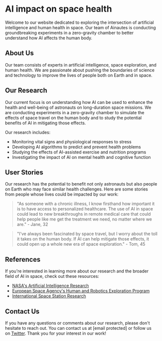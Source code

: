 <!--
Write me content for website with wallpaper which alt text is:

"A team of Ainautes in a zero-gravity chamber conducting experiments on the effects of AI on the human body."

The name/title of the page should not be 1:1 copy of the alt text but rather a real content of the website which is using this wallpaper.

- Use markdown format
- Start with the heading
- The content should look like a real website
- Include real sections like references, contact, user stories, etc. use things relevant to the page purpose.
- Feel free to use structure like headings, bullets, numbering, blockquotes, paragraphs, horizontal lines, etc.
- You can use formatting like bold or _italic_
- You can include UTF-8 emojis
- Links should be only #hash anchors (and you can refer to the document itself)
- Do not include images
-->

<!--font:Poppins-->

# AI impact on space health

Welcome to our website dedicated to exploring the intersection of artificial intelligence and human health in space. Our team of Ainautes is conducting groundbreaking experiments in a zero-gravity chamber to better understand how AI affects the human body.

## About Us

Our team consists of experts in artificial intelligence, space exploration, and human health. We are passionate about pushing the boundaries of science and technology to improve the lives of people both on Earth and in space.

## Our Research

Our current focus is on understanding how AI can be used to enhance the health and well-being of astronauts on long-duration space missions. We are conducting experiments in a zero-gravity chamber to simulate the effects of space travel on the human body and to study the potential benefits of AI in mitigating those effects.

Our research includes:

-   Monitoring vital signs and physiological responses to stress
-   Developing AI algorithms to predict and prevent health problems
-   Studying the effects of AI-assisted exercise and nutrition programs
-   Investigating the impact of AI on mental health and cognitive function

## User Stories

Our research has the potential to benefit not only astronauts but also people on Earth who may face similar health challenges. Here are some stories from people whose lives could be impacted by our work:

> "As someone with a chronic illness, I know firsthand how important it is to have access to personalized healthcare. The use of AI in space could lead to new breakthroughs in remote medical care that could help people like me get the treatment we need, no matter where we are." - Jane, 32

> "I've always been fascinated by space travel, but I worry about the toll it takes on the human body. If AI can help mitigate those effects, it could open up a whole new era of space exploration." - Tom, 45

## References

If you're interested in learning more about our research and the broader field of AI in space, check out these resources:

-   [NASA's Artificial Intelligence Research](#)
-   [European Space Agency's Human and Robotics Exploration Program](#)
-   [International Space Station Research](#)

## Contact Us

If you have any questions or comments about our research, please don't hesitate to reach out. You can contact us at [email protected] or follow us on [Twitter](#). Thank you for your interest in our work!
